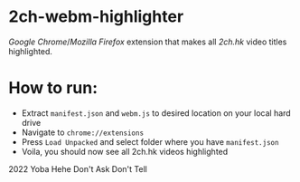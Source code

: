 # 2ch-webm-highlighter
_Google Chrome_/_Mozilla Firefox_ extension that makes all _2ch.hk_ video titles highlighted.

# How to run:

* Extract `manifest.json` and `webm.js` to desired location on your local hard drive 
* Navigate to `chrome://extensions`
* Press `Load Unpacked` and select folder where you have `manifest.json`
* Voila, you should now see all 2ch.hk videos highlighted 

2022 Yoba Hehe Don't Ask Don't Tell
